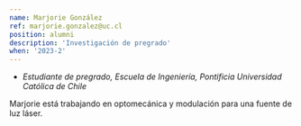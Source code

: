 ```yaml
---
name: Marjorie González
ref: marjorie.gonzalez@uc.cl
position: alumni
description: 'Investigación de pregrado'
when: '2023-2'
---
```


- _Estudiante de pregrado, Escuela de Ingeniería, Pontificia Universidad Católica de Chile_

Marjorie está trabajando en optomecánica y modulación para una fuente de luz láser.

